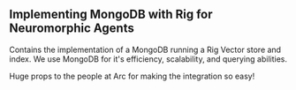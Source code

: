 ## Implementing MongoDB with Rig for Neuromorphic Agents 

Contains the implementation of a MongoDB running a Rig Vector store and index. We use MongoDB for it's efficiency, scalability, and querying abilities. 

Huge props to the people at Arc for making the integration so easy! 
